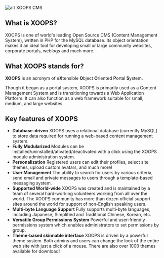 ![alt XOOPS CMS](http://xoops.org/images/logoXoops4GithubRepository.png)

## What is XOOPS?
XOOPS is one of world's leading Open Source CMS (Content Management System), written in PHP for the MySQL database. Its object orientation makes it an ideal tool for developing small or large community websites, corporate portals, weblogs and much more.

## What XOOPS stands for?
**XOOPS** is an acronym of e**X**tensible **O**bject **O**riented **P**ortal **S**ystem. 

Though it began as a portal system, XOOPS is primarily used as a Content Management System and is transitioning towards a Web Application Platform. It can also function as a web framework suitable for small, medium, and large websites.

## Key features of XOOPS
- **Database-driven** XOOPS uses a relational database (currently MySQL) to store data required for running a web-based content management system.
- **Fully Modularized** Modules can be installed/uninstalled/ativated/deactivated with a click using the XOOPS module administration system.
- **Personalization** Registered users can edit their profiles, select site themes, upload custom avatars, and much more!
- **User Management** The ability to search for users by various criteria, send email and private messages to users through a template-based messaging system.
- **Supported World-wide** XOOPS was created and is maintained by a team of several hard-working volunteers working from all over the world. The XOOPS community has more than dozen official support sites around the world for support of non-English speaking users.
- **Multi-byte Language Support** Fully supports multi-byte languages, including Japanese, Simplified and Traditional Chinese, Korean, etc.
- **Versatile Group Permissions System** Powerful and user-friendly permissions system which enables administrators to set permissions by group.
- **Theme-based skinnable interface** XOOPS is driven by a powerful theme system. Both admins and users can change the look of the entire web site with just a click of a mouse. There are also over 1000 themes available for download!
